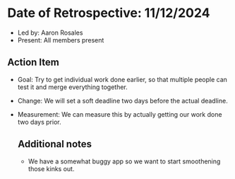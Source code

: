 
# Date of Retrospective: 11/12/2024

* Led by: Aaron Rosales
* Present: All members present

## Action Item 
* Goal: Try to get individual work done earlier, so that multiple people can test it and merge everything together.
* Change: We will set a soft deadline two days before the actual deadline.
* Measurement: We can measure this by actually getting our work done two days prior.

  ## Additional notes
  * We have a somewhat buggy app so we want to start smoothening those kinks out. 
